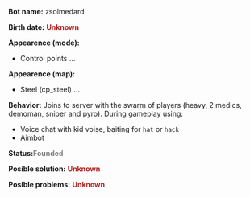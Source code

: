 **Bot name:** zsolmedard

**Birth date:** <span style="color:firebrick">**Unknown**</span>

**Appearence (mode):**
 - Control points
 ...

**Appearence (map):**
 - Steel (cp_steel)
 ...

**Behavior:** Joins to server with the swarm of players (heavy, 2 medics, demoman, sniper and pyro). During gameplay using: <ul><li>Voice chat with kid voise, baiting for `hat` or `hack`</li><li>Aimbot</li></ul>

**Status:**<span style="color:gray">**Founded**</span>

**Posible solution:** <span style="color:firebrick">**Unknown**</span>

**Posible problems:** <span style="color:firebrick">**Unknown**</span>
